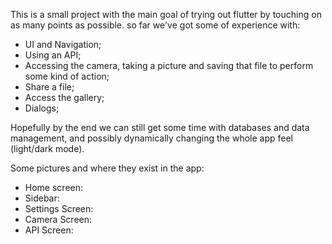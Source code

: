 This is a small project with the main goal of trying out flutter by touching on as many points as possible. so far we've got some of experience with:

 - UI and Navigation;
 - Using an API;
 - Accessing the camera, taking a picture and saving that file to perform some kind of action;
 - Share a file;
 - Access the gallery;
 - Dialogs;

Hopefully by the end we can still get some time with databases and data management, and possibly dynamically changing the whole app feel (light/dark mode).

Some pictures and where they exist in the app:
 - Home screen:
 - Sidebar:
 - Settings Screen:
 - Camera Screen:
 - API Screen: